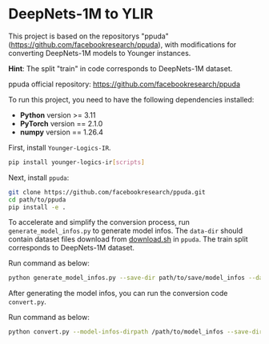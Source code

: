 # DeepNets-1M to YLIR
This project is based on the repositorys "ppuda" (https://github.com/facebookresearch/ppuda), 
with modifications for converting DeepNets-1M models to Younger instances.

**Hint**: The split "train" in code corresponds to DeepNets-1M dataset.

ppuda official repository: https://github.com/facebookresearch/ppuda

To run this project, you need to have the following dependencies installed:

- **Python** version >= 3.11
- **PyTorch** version == 2.1.0
- **numpy** version == 1.26.4

First, install `Younger-Logics-IR`.
```bash
pip install younger-logics-ir[scripts]
```

Next, install `ppuda`:
```bash
git clone https://github.com/facebookresearch/ppuda.git
cd path/to/ppuda
pip install -e .
```

To accelerate and simplify the conversion process, run `generate_model_infos.py` to generate model infos. The `data-dir` should contain dataset files download from [download.sh](https://github.com/facebookresearch/ppuda/blob/main/data/download.sh) in `ppuda`. The train split corresponds to DeepNets-1M dataset. 

Run command as below:
```bash
python generate_model_infos.py --save-dir path/to/save/model_infos --data-dir path/to/ppuda_data --interval 50000 --split train
```

After generating the model infos, you can run the conversion code `convert.py`.


Run command as below:
```bash
python convert.py --model-infos-dirpath /path/to/model_infos --save-dirpath /path/to/save --cache-dirpath /path/to/cache --start-index 0 --end-index 10 --opset 15 --worker-number 8
```
